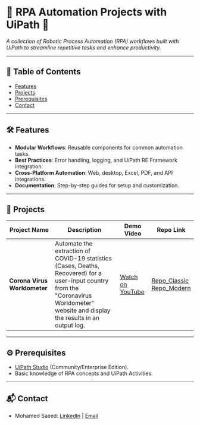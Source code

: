 # 🚀 RPA Automation Projects with UiPath 🤖
 
*A collection of Robotic Process Automation (RPA) workflows built with UiPath to streamline repetitive tasks and enhance productivity.*

---

## 📌 Table of Contents
- [Features](#features)
- [Projects](#projects)
- [Prerequisites](#prerequisites)
- [Contact](#contact)

---

## 🛠 Features
- **Modular Workflows**: Reusable components for common automation tasks.
- **Best Practices**: Error handling, logging, and UiPath RE Framework integration.
- **Cross-Platform Automation**: Web, desktop, Excel, PDF, and API integrations.
- **Documentation**: Step-by-step guides for setup and customization.

---

## 📂 Projects

| Project Name | Description | Demo Video | Repo Link | 
|--------------|-------------|------------|-----------|
| **Corona Virus Worldometer** | Automate the extraction of COVID-19 statistics (Cases, Deaths, Recovered) for a user-input country from the "Coronavirus Worldometer" website and display the results in an output log. | [Watch on YouTube](https://www.youtube.com/watch?v=XqKEW6Bv-m8) | [Repo_Classic](/Corona%20Virus%20Worldometer) <br> [Repo_Modern](/Corona%20Virus%20Worldometer%20(Modern)) |


---

## ⚙️ Prerequisites
- [UiPath Studio](https://www.uipath.com/downloads) (Community/Enterprise Edition).
- Basic knowledge of RPA concepts and UiPath Activities.


---

## 📬 Contact 
- Mohamed Saeed: [LinkedIn](https://www.linkedin.com/in/m0hamedsaeed/) | [Email](mailto:msaeed.abdelrazek@gmail.com)
